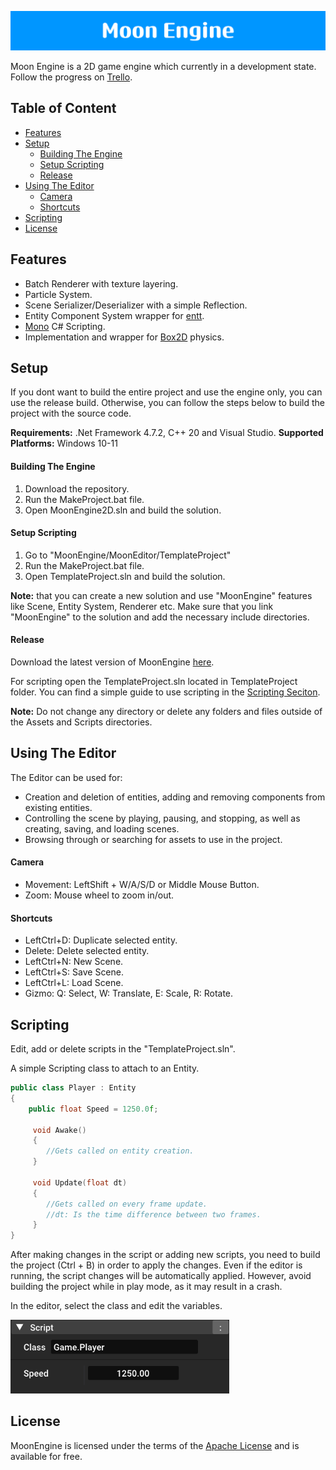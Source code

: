 ![](Docs/Images/Moon_Engine_Banner.png)

Moon Engine is a 2D game engine which currently in a development state.
Follow the progress on [Trello](https://trello.com/b/IAxK4TI0/moonengine).

## Table of Content

- [Features](#features)
- [Setup](#setup)
  - [Building The Engine](#building-the-engine)
  - [Setup Scripting](#setup-scripting)
  - [Release](#release)
- [Using The Editor](#using-the-editor)
  - [Camera](#camera)
  - [Shortcuts](#shortcuts)
- [Scripting](#scripting)
- [License](#license)

## Features

- Batch Renderer with texture layering.
- Particle System.
- Scene Serializer/Deserializer with a simple Reflection.
- Entity Component System wrapper for [entt](https://github.com/skypjack/entt).
- [Mono](https://github.com/mono/mono) C# Scripting.
- Implementation and wrapper for [Box2D](https://github.com/erincatto/box2d) physics.

## Setup

If you dont want to build the entire project and use the engine only, you can use the release build. Otherwise, you can follow the steps below to build the project with the source code.

**Requirements:** .Net Framework 4.7.2, C++ 20 and Visual Studio.
**Supported Platforms:** Windows 10-11

#### Building The Engine

<ol>
  <li>Download the repository.</li>
  <li>Run the MakeProject.bat file.</li>
  <li>Open MoonEngine2D.sln and build the solution.</li>
</ol>
  
#### Setup Scripting

<ol>
  <li>Go to "MoonEngine/MoonEditor/TemplateProject"</li>
  <li>Run the MakeProject.bat file.</li>
  <li>Open TemplateProject.sln and build the solution.</li>
</ol>

**Note:** that you can create a new solution and use "MoonEngine" features like Scene, Entity System, Renderer etc. Make sure that you link "MoonEngine" to the solution and add the necessary include directories.

#### Release

Download the latest version of MoonEngine [here](https://github.com/ImMoonBorn/MoonEngine/releases/tag/PreRelease4).

For scripting open the TemplateProject.sln located in TemplateProject folder. You can find a simple guide to use scripting in the [Scripting Seciton](#scripting).

**Note:** Do not change any directory or delete any folders and files outside of the Assets and Scripts directories.

## Using The Editor

The Editor can be used for:

- Creation and deletion of entities, adding and removing components from existing entities.
- Controlling the scene by playing, pausing, and stopping, as well as creating, saving, and loading scenes.
- Browsing through or searching for assets to use in the project.

#### Camera

- Movement: LeftShift + W/A/S/D or Middle Mouse Button.
- Zoom: Mouse wheel to zoom in/out.

#### Shortcuts

- LeftCtrl+D: Duplicate selected entity.
- Delete: Delete selected entity.
- LeftCtrl+N: New Scene.
- LeftCtrl+S: Save Scene.
- LeftCtrl+L: Load Scene.
- Gizmo: Q: Select, W: Translate, E: Scale, R: Rotate.

## Scripting

Edit, add or delete scripts in the "TemplateProject.sln".

A simple Scripting class to attach to an Entity.

```cpp
public class Player : Entity
{
    public float Speed = 1250.0f;

     void Awake()
     {
        //Gets called on entity creation.
     }

     void Update(float dt)
     {
        //Gets called on every frame update.
        //dt: Is the time difference between two frames.
     }
}
```

After making changes in the script or adding new scripts, you need to build the project (Ctrl + B) in order to apply the changes. Even if the editor is running, the script changes will be automatically applied. However, avoid building the project while in play mode, as it may result in a crash.

In the editor, select the class and edit the variables.

<img src="Docs/Images/Inspector_Scripting.png" width="350">

## License

MoonEngine is licensed under the terms of the [Apache License](http://www.apache.org/licenses/) and is available for free.
